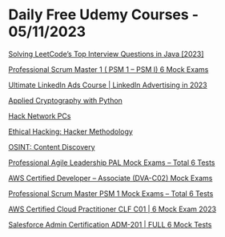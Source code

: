 # Daily Free Udemy Courses - 05/11/2023

[Solving LeetCode’s Top Interview Questions in Java [2023]](https://www.udemy.com/course/solving-leetcodes-top-interview-questions-in-java/?couponCode=59DF09F8D7AD1743488B)
[Professional Scrum Master 1 ( PSM 1 – PSM I) 6 Mock Exams](https://www.udemy.com/course/professional-scrum-master-1-psm-1-psm-i-6-mock-exams/?couponCode=BF11BD21A478B8D0F305)
[Ultimate LinkedIn Ads Course | LinkedIn Advertising in 2023](https://www.udemy.com/course/ultimate-linkedin-ads-course-linkedin-advertising-in-2023/?couponCode=321917E29BE87C880C0B)
[Applied Cryptography with Python](https://www.udemy.com/course/applied-cryptography-with-python/?couponCode=WALKON)
[Hack Network PCs](https://www.udemy.com/course/hack-network-pcs/?couponCode=SKILLS4U)
[Ethical Hacking: Hacker Methodology](https://www.udemy.com/course/ethical-hacking-hacker-methodology/?couponCode=SKILLS4U)
[OSINT: Content Discovery](https://www.udemy.com/course/osint-content-discovery/?couponCode=SKILLS4U)
[Professional Agile Leadership PAL Mock Exams – Total 6 Tests](https://www.udemy.com/course/professional-agile-leadership-pal-mock-exams-total-6-tests/?couponCode=338D7FA941AB48C1BC02)
[AWS Certified Developer – Associate (DVA-C02) Mock Exams](https://www.udemy.com/course/aws-certified-developer-associate-dva-c02-mock-exams/?couponCode=0CF1587673ADA464CBF3)
[Professional Scrum Master PSM 1 Mock Exams – Total 6 Tests](https://www.udemy.com/course/professional-scrum-master-psm-1-mock-exams-total-6-tests/?couponCode=F3FF61EC4DD1C1C6E6BA)
[AWS Certified Cloud Practitioner CLF C01 | 6 Mock Exam 2023](https://www.udemy.com/course/aws-certified-cloud-practitioner-clf-c01-6-mock-exam-2023/?couponCode=982A7CEE727ACB0B8718)
[Salesforce Admin Certification ADM-201 | FULL 6 Mock Tests](https://www.udemy.com/course/salesforce-admin-certification-adm-201-full-6-mock-tests/?couponCode=037C2ADA5A67E5075A36)
